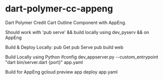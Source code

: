 # dart-polymer-cc-appeng
Dart Polymer Credit Cart Outline Component with AppEng.

Should work with 'pub serve' && build locally using dev_pyserv && on AppEng

Build & Deploy Locally:
    pub Get
    pub Serve
    pub build web

Build Locally using Python
    ifconfig
    dev_appserver.py --custom_entrypoint "dart bin/server.dart {port}" app.yaml
    
Build for AppEng
    gcloud preview app deploy app.yaml